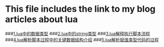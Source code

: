 # This file includes the link to my blog articles about lua


###[1.lua中的数据类型](http://www.cnblogs.com/zxh1210603696/p/4451041.html)
###[2.lua中的string类型](http://www.cnblogs.com/zxh1210603696/p/4451186.html)
###[3.lua解释执行脚本流程](http://www.cnblogs.com/zxh1210603696/p/4458473.html)
###[4.lua解析脚本过程中的关键数据结构介绍](http://www.cnblogs.com/zxh1210603696/p/4470742.html)
###[5.lua解析赋值类型代码的过程](http://www.cnblogs.com/zxh1210603696/p/4476332.html)
